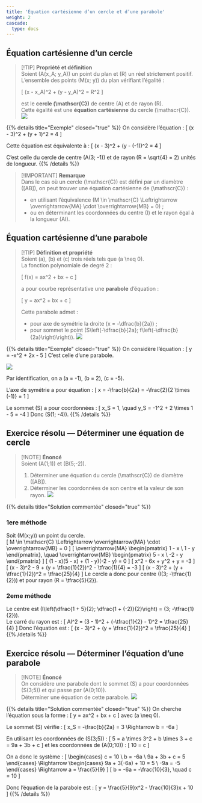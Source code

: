 ```yaml
---
title: 'Équation cartésienne d’un cercle et d’une parabole'
weight: 2
cascade:
  type: docs
---
```


## Équation cartésienne d’un cercle

> [!TIP] **Propriété et définition**  
> Soient \(A(x_A; y_A)\) un point du plan et \(R\) un réel strictement positif.  
> L’ensemble des points \(M(x; y)\) du plan vérifiant l’égalité :
>
> \[
(x - x_A)^2 + (y - y_A)^2 = R^2
\]
>
> est le **cercle \(\mathscr{C}\)** de centre \(A\) et de rayon \(R\).  
> Cette égalité est une **équation cartésienne** du cercle \(\mathscr{C}\).
> ![](/images/image121.png)

{{% details title="Exemple" closed="true" %}}
On considère l’équation :
\[
(x - 3)^2 + (y + 1)^2 = 4
\]

Cette équation est équivalente à :
\[
(x - 3)^2 + (y - (-1))^2 = 4
\]

C’est celle du cercle de centre \(A(3; -1)\) et de rayon \(R = \sqrt{4} = 2\) unités de longueur.
{{% /details %}}

> [!IMPORTANT] **Remarque**  
> Dans le cas où un cercle \(\mathscr{C}\) est défini par un diamètre \([AB]\), on peut trouver une équation cartésienne de \(\mathscr{C}\) :
> - en utilisant l’équivalence \(M \in \mathscr{C} \Leftrightarrow \overrightarrow{MA} \cdot \overrightarrow{MB} = 0\) ;  
> - ou en déterminant les coordonnées du centre \(I\) et le rayon égal à la longueur \(AI\).


## Équation cartésienne d’une parabole

> [!TIP] **Définition et propriété**  
> Soient \(a\), \(b\) et \(c\) trois réels tels que \(a \neq 0\).  
> La fonction polynomiale de degré 2 :
>
> \[
f(x) = ax^2 + bx + c
\]
>
> a pour courbe représentative une **parabole** d’équation :
>
> \[
y = ax^2 + bx + c
\]
>
> Cette parabole admet :  
> - pour axe de symétrie la droite \(x = -\dfrac{b}{2a}\) ;  
> - pour sommet le point \(S\left(-\dfrac{b}{2a}; f\left(-\dfrac{b}{2a}\right)\right)\).
> ![](/images/image122.png)

{{% details title="Exemple" closed="true" %}}
On considère l’équation :
\[
y = -x^2 + 2x - 5
\]
C’est celle d’une parabole.

![](/images/image123.png)

Par identification, on a \(a = -1\), \(b = 2\), \(c = -5\).

L’axe de symétrie a pour équation :
\[
x = -\frac{b}{2a} = -\frac{2}{2 \times (-1)} = 1
\]

Le sommet \(S\) a pour coordonnées :
\[
x_S = 1, \quad y_S = -1^2 + 2 \times 1 - 5 = -4
\]
Donc \(S(1; -4)\).
{{% /details %}}


## Exercice résolu — Déterminer une équation de cercle

> [!NOTE] **Énoncé**  
> Soient \(A(1;1)\) et \(B(5;-2)\).  
> 1. Déterminer une équation du cercle \(\mathscr{C}\) de diamètre \([AB]\).  
> 2. Déterminer les coordonnées de son centre et la valeur de son rayon.
> ![](/images/image124.png)

{{% details title="Solution commentée" closed="true" %}}

### 1ere méthode
Soit \(M(x;y)\) un point du cercle.  
\[
M \in \mathscr{C} \Leftrightarrow \overrightarrow{MA} \cdot \overrightarrow{MB} = 0
\]
\[
\overrightarrow{MA} \begin{pmatrix} 1 - x \\ 1 - y \end{pmatrix}, \quad
\overrightarrow{MB} \begin{pmatrix} 5 - x \\ -2 - y \end{pmatrix}
\]
\[
(1 - x)(5 - x) + (1 - y)(-2 - y) = 0
\]
\[
x^2 - 6x + y^2 + y = -3
\]
\[
(x - 3)^2 - 9 + (y + \tfrac{1}{2})^2 - \tfrac{1}{4} = -3
\]
\[
(x - 3)^2 + (y + \tfrac{1}{2})^2 = \tfrac{25}{4}
\]
Le cercle a donc pour centre \(I(3; -\tfrac{1}{2})\) et pour rayon \(R = \tfrac{5}{2}\).

### 2eme méthode
Le centre est \(I\left(\dfrac{1 + 5}{2}; \dfrac{1 + (-2)}{2}\right) = (3; -\tfrac{1}{2})\).  
Le carré du rayon est :
\[
AI^2 = (3 - 1)^2 + (-\tfrac{1}{2} - 1)^2 = \tfrac{25}{4}
\]
Donc l’équation est :
\[
(x - 3)^2 + (y + \tfrac{1}{2})^2 = \tfrac{25}{4}
\]
{{% /details %}}


## Exercice résolu — Déterminer l’équation d’une parabole

> [!NOTE] **Énoncé**  
> On considère une parabole dont le sommet \(S\) a pour coordonnées \(S(3;5)\) et qui passe par \(A(0;10)\).  
> Déterminer une équation de cette parabole.
> ![](/images/image125.png)

{{% details title="Solution commentée" closed="true" %}}
On cherche l’équation sous la forme :
\[
y = ax^2 + bx + c
\]
avec \(a \neq 0\).

Le sommet \(S\) vérifie :
\[
x_S = -\frac{b}{2a} = 3 \Rightarrow b = -6a
\]

En utilisant les coordonnées de \(S(3;5)\) :
\[
5 = a \times 3^2 + b \times 3 + c = 9a + 3b + c
\]
et les coordonnées de \(A(0;10)\) :
\[
10 = c
\]

On a donc le système :
\[
\begin{cases}
c = 10 \\
b = -6a \\
9a + 3b + c = 5
\end{cases}
\Rightarrow
\begin{cases}
9a + 3(-6a) + 10 = 5 \\
-9a = -5
\end{cases}
\Rightarrow a = \frac{5}{9}
\]
\[
b = -6a = -\frac{10}{3}, \quad c = 10
\]

Donc l’équation de la parabole est :
\[
y = \frac{5}{9}x^2 - \frac{10}{3}x + 10
\]
{{% /details %}}